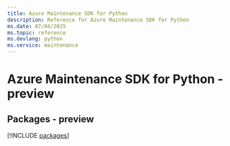 ```yaml
---
title: Azure Maintenance SDK for Python
description: Reference for Azure Maintenance SDK for Python
ms.date: 07/04/2025
ms.topic: reference
ms.devlang: python
ms.service: maintenance
---
```

# Azure Maintenance SDK for Python - preview
## Packages - preview
[!INCLUDE [packages](maintenance-index.md)]